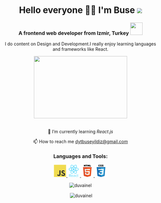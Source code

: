 
<h1 align="center">Hello everyone 👋🏻  I'm Buse <img src="https://media.tenor.com/P5DB2iGAecsAAAAi/peach-cat.gif" width="60"></h1>

<h3 align="center">A frontend web developer from Izmir, Turkey <img src="https://media0.giphy.com/media/JoUoAzZEjEy9PrZ98N/giphy.gif?cid=ecf05e472vad3wwx73hyhto1uavd7rhzi2n67mnd46jc7v0w&rid=giphy.gif&ct=s" width="40" height="40"></h3>

<p align="center">I do content on Design and Development.I really enjoy learning languages and frameworks like React. </p>

<div align="center">
<img src=https://media.tenor.com/MQMVC2Sg42UAAAAd/chandler-pc.gif width="300px" height="200px" >
</div>
<br />

<p align="center"> 🌱 I’m currently learning <i>React.js</i> </p>
 
 

<p align ="center">📫 How to reach me <a href="dytbuseyildiz@gmail.com " target="_blank" title="Kişisel Site"> dytbuseyildiz@gmail.com </a> </p>



<h3 align="center">Languages and Tools:</h3>
<p align="center">
<a href="https://developer.mozilla.org/en-US/docs/Web/JavaScript" target="_blank" rel="noreferrer"> <img src="https://raw.githubusercontent.com/devicons/devicon/master/icons/javascript/javascript-original.svg" alt="javascript" width="40" height="40"/> </a> 
<a href="https://reactjs.org/" target="_blank" rel="noreferrer"> <img src="https://raw.githubusercontent.com/devicons/devicon/master/icons/react/react-original-wordmark.svg" alt="react" width="40" height="40"/> </a> 
<a href="https://www.w3.org/html/" target="_blank" rel="noreferrer"> <img src="https://raw.githubusercontent.com/devicons/devicon/master/icons/html5/html5-original-wordmark.svg" alt="html5" width="40" height="40"/> </a> 
<a href="https://www.w3schools.com/css/" target="_blank" rel="noreferrer"> <img src="https://raw.githubusercontent.com/devicons/devicon/master/icons/css3/css3-original-wordmark.svg" alt="css3" width="40" height="40"/> </a>

<p align="center"><img align="center" src="https://github-readme-stats.vercel.app/api/top-langs?username=buseyildiz&show_icons=true&locale=en&layout=compact" alt="duvainel" /></p>

<p align="center">&nbsp;<img align="center" src="https://github-readme-stats.vercel.app/api?username=buseyildiz&show_icons=true&locale=en" alt="duvainel" /></p>
